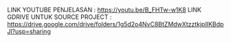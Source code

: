 LINK YOUTUBE PENJELASAN : https://youtu.be/B_FHTw-w1K8
LINK GDRIVE UNTUK SOURCE PROJECT : https://drive.google.com/drive/folders/1g5d2o4NvC8BtZMdwXtzztkjpIIKBdpJl?usp=sharing
